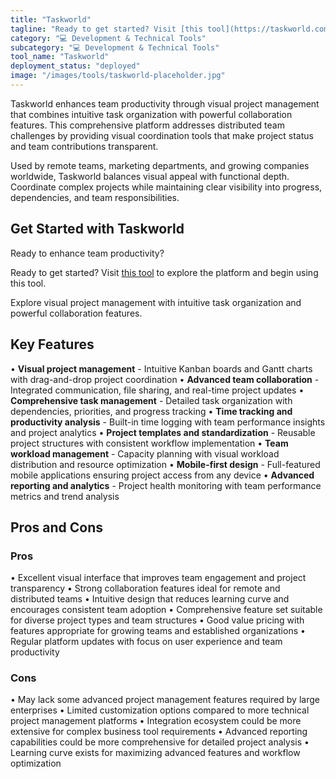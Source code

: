 ```yaml
---
title: "Taskworld"
tagline: "Ready to get started? Visit [this tool](https://taskworld.com) to explore the platform and begin using this tool...."
category: "💻 Development & Technical Tools"
subcategory: "💻 Development & Technical Tools"
tool_name: "Taskworld"
deployment_status: "deployed"
image: "/images/tools/taskworld-placeholder.jpg"
---
```

Taskworld enhances team productivity through visual project management that combines intuitive task organization with powerful collaboration features. This comprehensive platform addresses distributed team challenges by providing visual coordination tools that make project status and team contributions transparent.

Used by remote teams, marketing departments, and growing companies worldwide, Taskworld balances visual appeal with functional depth. Coordinate complex projects while maintaining clear visibility into progress, dependencies, and team responsibilities.

## Get Started with Taskworld

Ready to enhance team productivity? 

Ready to get started? Visit [this tool](https://taskworld.com) to explore the platform and begin using this tool.

Explore visual project management with intuitive task organization and powerful collaboration features.

## Key Features

• **Visual project management** - Intuitive Kanban boards and Gantt charts with drag-and-drop project coordination
• **Advanced team collaboration** - Integrated communication, file sharing, and real-time project updates
• **Comprehensive task management** - Detailed task organization with dependencies, priorities, and progress tracking
• **Time tracking and productivity analysis** - Built-in time logging with team performance insights and project analytics
• **Project templates and standardization** - Reusable project structures with consistent workflow implementation
• **Team workload management** - Capacity planning with visual workload distribution and resource optimization
• **Mobile-first design** - Full-featured mobile applications ensuring project access from any device
• **Advanced reporting and analytics** - Project health monitoring with team performance metrics and trend analysis

## Pros and Cons

### Pros
• Excellent visual interface that improves team engagement and project transparency
• Strong collaboration features ideal for remote and distributed teams
• Intuitive design that reduces learning curve and encourages consistent team adoption
• Comprehensive feature set suitable for diverse project types and team structures
• Good value pricing with features appropriate for growing teams and established organizations
• Regular platform updates with focus on user experience and team productivity

### Cons
• May lack some advanced project management features required by large enterprises
• Limited customization options compared to more technical project management platforms
• Integration ecosystem could be more extensive for complex business tool requirements
• Advanced reporting capabilities could be more comprehensive for detailed project analysis
• Learning curve exists for maximizing advanced features and workflow optimization